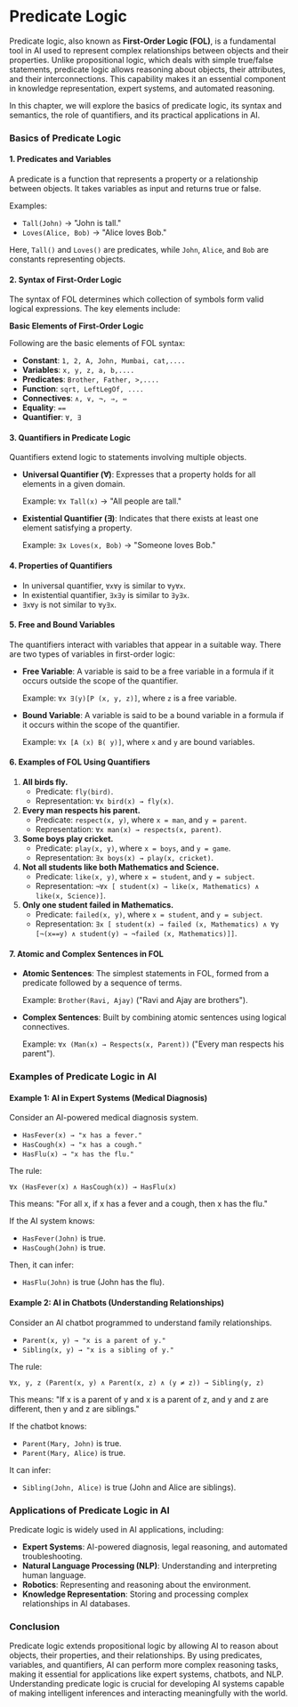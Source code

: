 # Predicate Logic

Predicate logic, also known as **First-Order Logic (FOL)**, is a fundamental tool in AI used to represent complex relationships between objects and their properties. Unlike propositional logic, which deals with simple true/false statements, predicate logic allows reasoning about objects, their attributes, and their interconnections. This capability makes it an essential component in knowledge representation, expert systems, and automated reasoning.

In this chapter, we will explore the basics of predicate logic, its syntax and semantics, the role of quantifiers, and its practical applications in AI.

### **Basics of Predicate Logic**

#### **1. Predicates and Variables**

A predicate is a function that represents a property or a relationship between objects. It takes variables as input and returns true or false.

Examples:

* `Tall(John)` → "John is tall."
* `Loves(Alice, Bob)` → "Alice loves Bob."

Here, `Tall()` and `Loves()` are predicates, while `John`, `Alice`, and `Bob` are constants representing objects.

#### **2. Syntax of First-Order Logic**

The syntax of FOL determines which collection of symbols form valid logical expressions. The key elements include:

**Basic Elements of First-Order Logic**

Following are the basic elements of FOL syntax:

* **Constant**: `1, 2, A, John, Mumbai, cat,....`
* **Variables**: `x, y, z, a, b,....`
* **Predicates**: `Brother, Father, >,....`
* **Function**: `sqrt, LeftLegOf, ....`
* **Connectives**: `∧, ∨, ¬, ⇒, ⇔`
* **Equality**: `==`
* **Quantifier**: `∀, ∃`

#### **3. Quantifiers in Predicate Logic**

Quantifiers extend logic to statements involving multiple objects.

*   **Universal Quantifier (∀)**: Expresses that a property holds for all elements in a given domain.

    Example: `∀x Tall(x)` → "All people are tall."
*   **Existential Quantifier (∃)**: Indicates that there exists at least one element satisfying a property.

    Example: `∃x Loves(x, Bob)` → "Someone loves Bob."

#### **4. Properties of Quantifiers**

* In universal quantifier, `∀x∀y` is similar to `∀y∀x`.
* In existential quantifier, `∃x∃y` is similar to `∃y∃x`.
* `∃x∀y` is not similar to `∀y∃x`.

#### **5. Free and Bound Variables**

The quantifiers interact with variables that appear in a suitable way. There are two types of variables in first-order logic:

*   **Free Variable**: A variable is said to be a free variable in a formula if it occurs outside the scope of the quantifier.

    Example: `∀x ∃(y)[P (x, y, z)]`, where `z` is a free variable.
*   **Bound Variable**: A variable is said to be a bound variable in a formula if it occurs within the scope of the quantifier.

    Example: `∀x [A (x) B( y)]`, where `x` and `y` are bound variables.

#### **6. Examples of FOL Using Quantifiers**

1. **All birds fly.**
   * Predicate: `fly(bird)`.
   * Representation: `∀x bird(x) → fly(x)`.
2. **Every man respects his parent.**
   * Predicate: `respect(x, y)`, where `x = man`, and `y = parent`.
   * Representation: `∀x man(x) → respects(x, parent)`.
3. **Some boys play cricket.**
   * Predicate: `play(x, y)`, where `x = boys`, and `y = game`.
   * Representation: `∃x boys(x) → play(x, cricket)`.
4. **Not all students like both Mathematics and Science.**
   * Predicate: `like(x, y)`, where `x = student`, and `y = subject`.
   * Representation: `¬∀x [ student(x) → like(x, Mathematics) ∧ like(x, Science)]`.
5. **Only one student failed in Mathematics.**
   * Predicate: `failed(x, y)`, where `x = student`, and `y = subject`.
   * Representation: `∃x [ student(x) → failed (x, Mathematics) ∧ ∀y [¬(x==y) ∧ student(y) → ¬failed (x, Mathematics)]]`.

#### **7. Atomic and Complex Sentences in FOL**

*   **Atomic Sentences**: The simplest statements in FOL, formed from a predicate followed by a sequence of terms.

    Example: `Brother(Ravi, Ajay)` ("Ravi and Ajay are brothers").
*   **Complex Sentences**: Built by combining atomic sentences using logical connectives.

    Example: `∀x (Man(x) → Respects(x, Parent))` ("Every man respects his parent").

### **Examples of Predicate Logic in AI**

#### **Example 1: AI in Expert Systems (Medical Diagnosis)**

Consider an AI-powered medical diagnosis system.

* `HasFever(x) → "x has a fever."`
* `HasCough(x) → "x has a cough."`
* `HasFlu(x) → "x has the flu."`

The rule:

`∀x (HasFever(x) ∧ HasCough(x)) → HasFlu(x)`

This means: "For all x, if x has a fever and a cough, then x has the flu."

If the AI system knows:

* `HasFever(John)` is true.
* `HasCough(John)` is true.

Then, it can infer:

* `HasFlu(John)` is true (John has the flu).

#### **Example 2: AI in Chatbots (Understanding Relationships)**

Consider an AI chatbot programmed to understand family relationships.

* `Parent(x, y) → "x is a parent of y."`
* `Sibling(x, y) → "x is a sibling of y."`

The rule:

`∀x, y, z (Parent(x, y) ∧ Parent(x, z) ∧ (y ≠ z)) → Sibling(y, z)`

This means: "If x is a parent of y and x is a parent of z, and y and z are different, then y and z are siblings."

If the chatbot knows:

* `Parent(Mary, John)` is true.
* `Parent(Mary, Alice)` is true.

It can infer:

* `Sibling(John, Alice)` is true (John and Alice are siblings).

### **Applications of Predicate Logic in AI**

Predicate logic is widely used in AI applications, including:

* **Expert Systems**: AI-powered diagnosis, legal reasoning, and automated troubleshooting.
* **Natural Language Processing (NLP)**: Understanding and interpreting human language.
* **Robotics**: Representing and reasoning about the environment.
* **Knowledge Representation**: Storing and processing complex relationships in AI databases.

### **Conclusion**

Predicate logic extends propositional logic by allowing AI to reason about objects, their properties, and their relationships. By using predicates, variables, and quantifiers, AI can perform more complex reasoning tasks, making it essential for applications like expert systems, chatbots, and NLP. Understanding predicate logic is crucial for developing AI systems capable of making intelligent inferences and interacting meaningfully with the world.
